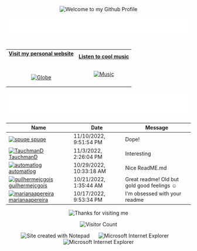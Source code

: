 <!-- "Hero" Header -->
<div align="center">
  <img src="https://github.com/BrunnerLivio/brunnerlivio/blob/master/images/welcome.png?raw=true" style="max-width: 100%;" alt="Welcome to my Github Profile" />
  <br />
  <br />
  <img height="50" alt="My Name is Livio and I like Node.js" src="images/personal_note.svg" />
  <br />
  <br />

</div>

<!-- Social -->
<table width="100%" align="center">
<tr>
<td align="center">
<a href="https://brunnerliv.io">
<strong>Visit my personal website </strong>
<br />
<br />
<br />

<p>

<img alt="Globe" height="80" src="images/globe.gif">
</a>
</p>

</td>


<td align="center">
<a href="https://www.youtube.com/watch?v=3YxaaGgTQYM&ab_channel=EvanescenceVEVO">
<strong>Listen to cool music</strong>
<br />
<br />


<p>
<img height="100" alt="Music" src="images/music.gif"> 
</a>
</p>

</td>
</tr>
</table>

<div align="center">
<a href="https://github.com/BrunnerLivio/brunnerlivio/issues/62#issuecomment-new"><img src="images/guestbook.svg"></a> 
</div>

<!-- Guestbook -->
| Name | Date | Message |
|---|---|---|
| <a href="https://github.com/spuqe"><img width="24" src="https://avatars.githubusercontent.com/u/47760072?s=24&u=7990b91f2b11370d5217566feed0da0c57112d68&v=4" alt="spuqe" /> spuqe</a> |11/10/2022, 9:51:54 PM|Dope!|
| <a href="https://github.com/TauchmanD"><img width="24" src="https://avatars.githubusercontent.com/u/57211383?s=24&u=3f6746774377decb811a69ec6b1086f6a19f2304&v=4" alt="TauchmanD" /> TauchmanD</a> |11/3/2022, 2:26:04 PM|Interesting|
| <a href="https://github.com/automatlog"><img width="24" src="https://avatars.githubusercontent.com/u/72098281?s=24&u=5501b00cb18c0afea0fac116c9eb0c32adb686f8&v=4" alt="automatlog" /> automatlog</a> |10/29/2022, 10:33:18 AM|Nice ReadME.md|
| <a href="https://github.com/guilhermejcgois"><img width="24" src="https://avatars.githubusercontent.com/u/1348723?s=24&u=416e15ed76c5c7c7b5cee9859e31e72bee193a2f&v=4" alt="guilhermejcgois" /> guilhermejcgois</a> |10/21/2022, 1:35:44 AM|Great readme! Old but gold good feelings ☺️|
| <a href="https://github.com/marianaapereira"><img width="24" src="https://avatars.githubusercontent.com/u/29315759?s=24&u=60c01759bc0b21c1c31ed452f000587fe36adb55&v=4" alt="marianaapereira" /> marianaapereira</a> |10/17/2022, 9:53:34 PM|I'm obsessed with your readme|
<!-- /Guestbook -->

<!-- Footer -->

<div align="center">

<img height="120" alt="Thanks for visiting me" width="100%" src="https://raw.githubusercontent.com/BrunnerLivio/brunnerlivio/master/images/marquee.svg" />
<br />

![Visitor Count](https://profile-counter.glitch.me/brunnerlivio/count.svg)


<img src="https://raw.githubusercontent.com/BrunnerLivio/brunnerlivio/master/images/notepad.gif" alt="Site created with Notepad" height="30" />
<!-- "margin-right: whatever;" -->
<span>&nbsp;&nbsp;&nbsp;&nbsp;</span>  
<img src="https://raw.githubusercontent.com/BrunnerLivio/brunnerlivio/master/images/ie_logo.gif" alt="Microsoft Internet Explorer" />
<span>&nbsp;&nbsp;&nbsp;&nbsp;</span>  
<img src="https://raw.githubusercontent.com/BrunnerLivio/brunnerlivio/master/images/noframes.gif" alt="Microsoft Internet Explorer" />

</div>
